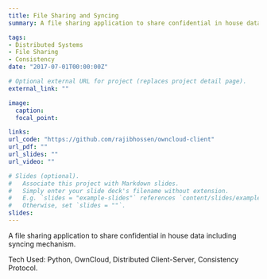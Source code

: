 ```yaml
---
title: File Sharing and Syncing
summary: A file sharing application to share confidential in house data including syncing mechanism.

tags:
- Distributed Systems
- File Sharing
- Consistency
date: "2017-07-01T00:00:00Z"

# Optional external URL for project (replaces project detail page).
external_link: ""

image:
  caption:
  focal_point:

links:
url_code: "https://github.com/rajibhossen/owncloud-client"
url_pdf: ""
url_slides: ""
url_video: ""

# Slides (optional).
#   Associate this project with Markdown slides.
#   Simply enter your slide deck's filename without extension.
#   E.g. `slides = "example-slides"` references `content/slides/example-slides.md`.
#   Otherwise, set `slides = ""`.
slides:
---
```

 A file sharing application to share confidential in house data including syncing mechanism. 

 Tech Used: Python, OwnCloud, Distributed Client-Server, Consistency Protocol.